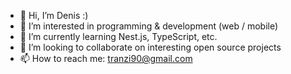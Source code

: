 - 👋 Hi, I’m Denis :)
- 👀 I’m interested in programming & development (web / mobile)
- 🌱 I’m currently learning Nest.js, TypeScript, etc.
- 💞️ I’m looking to collaborate on interesting open source projects
- 📫 How to reach me: tranzi90@gmail.com

<!---
tranzi90/tranzi90 is a ✨ special ✨ repository because its `README.md` (this file) appears on your GitHub profile.
You can click the Preview link to take a look at your changes.
--->
